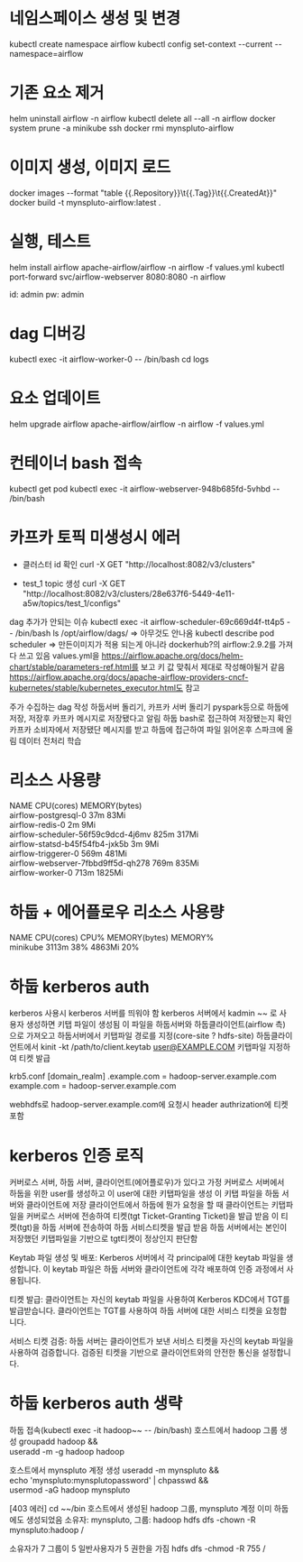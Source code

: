 # 네임스페이스 생성 및 변경

kubectl create namespace airflow
kubectl config set-context --current --namespace=airflow

# 기존 요소 제거

helm uninstall airflow -n airflow
kubectl delete all --all -n airflow
docker system prune -a
minikube ssh
docker rmi mynspluto-airflow

# 이미지 생성, 이미지 로드

docker images --format "table {{.Repository}}\t{{.Tag}}\t{{.CreatedAt}}"
docker build -t mynspluto-airflow:latest .

# 실행, 테스트

helm install airflow apache-airflow/airflow -n airflow -f values.yml
kubectl port-forward svc/airflow-webserver 8080:8080 -n airflow

id: admin
pw: admin

# dag 디버깅

kubectl exec -it airflow-worker-0 -- /bin/bash
cd logs

# 요소 업데이트

helm upgrade airflow apache-airflow/airflow -n airflow -f values.yml

# 컨테이너 bash 접속

kubectl get pod
kubectl exec -it airflow-webserver-948b685fd-5vhbd -- /bin/bash

# 카프카 토픽 미생성시 에러

- 클러스터 id 확인
  curl -X GET "http://localhost:8082/v3/clusters"

- test_1 topic 생성
  curl -X GET "http://localhost:8082/v3/clusters/28e637f6-5449-4e11-a5w/topics/test_1/configs"

dag 추가가 안되는 이슈
kubectl exec -it airflow-scheduler-69c669d4f-tt4p5 -- /bin/bash
ls /opt/airflow/dags/
=> 아무것도 안나옴
kubectl describe pod scheduler
=> 만든이미지가 적용 되는게 아니라 dockerhub?의 airflow:2.9.2를 가져다 쓰고 있음
values.yml을 https://airflow.apache.org/docs/helm-chart/stable/parameters-ref.html를 보고 키 값 맞춰서 제대로 작성해야될거 같음
https://airflow.apache.org/docs/apache-airflow-providers-cncf-kubernetes/stable/kubernetes_executor.html도 참고

주가 수집하는 dag 작성
하둡서버 돌리기, 카프카 서버 돌리기
pyspark등으로 하둡에저장, 저장후 카프카 메시지로 저장됐다고 알림
하둡 bash로 접근하여 저장됐는지 확인
카프카 소비자에서 저장됐단 메시지를 받고 하둡에 접근하여 파일 읽어온후 스파크에 올림
데이터 전처리
학습

# 리소스 사용량

NAME CPU(cores) MEMORY(bytes)  
airflow-postgresql-0 37m 83Mi  
airflow-redis-0 2m 9Mi  
airflow-scheduler-56f59c9dcd-4j6mv 825m 317Mi  
airflow-statsd-b45f54fb4-jxk5b 3m 9Mi  
airflow-triggerer-0 569m 481Mi  
airflow-webserver-7fbbd9ff5d-qh278 769m 835Mi  
airflow-worker-0 713m 1825Mi

# 하둡 + 에어플로우 리소스 사용량

NAME CPU(cores) CPU% MEMORY(bytes) MEMORY%  
minikube 3113m 38% 4863Mi 20%

# 하둡 kerberos auth

kerberos 사용시
kerberos 서버를 띄워야 함
kerberos 서버에서 kadmin ~~ 로 사용자 생성하면 키탭 파일이 생성됨
이 파일을 하둡서버와 하둡클라이언트(airflow 측) 으로 가져오고
하둡서버에서 키탭파일 경로를 지정(core-site ? hdfs-site)
하둡클라이언트에서 kinit -kt /path/to/client.keytab user@EXAMPLE.COM 키탭파일 지정하여 티켓 발급

krb5.conf
[domain_realm]
.example.com = hadoop-server.example.com
example.com = hadoop-server.example.com

webhdfs로 hadoop-server.example.com에 요청시 header authrization에 티켓포함

# kerberos 인증 로직

커버로스 서버, 하둡 서버, 클라이언트(에어플로우)가 있다고 가정
커버로스 서버에서 하둡을 위한 user를 생성하고 이 user에 대한 키탭파일을 생성
이 키탭 파일을 하둡 서버와 클라이언트에 저장
클라이언트에서 하둡에 뭔가 요청을 할 때
클라이언트는 키탭파일을 커버로스 서버에 전송하여 티켓(tgt Ticket-Granting Ticket)을 발급 받음
이 티켓(tgt)을 하둡 서버에 전송하여 하둡 서비스티켓을 발급 받음
하둡 서버에서는 본인이 저장했던 키탭파일을 기반으로 tgt티켓이 정상인지 판단함

Keytab 파일 생성 및 배포:
Kerberos 서버에서 각 principal에 대한 keytab 파일을 생성합니다.
이 keytab 파일은 하둡 서버와 클라이언트에 각각 배포하여 인증 과정에서 사용됩니다.

티켓 발급:
클라이언트는 자신의 keytab 파일을 사용하여 Kerberos KDC에서 TGT를 발급받습니다.
클라이언트는 TGT를 사용하여 하둡 서버에 대한 서비스 티켓을 요청합니다.

서비스 티켓 검증:
하둡 서버는 클라이언트가 보낸 서비스 티켓을 자신의 keytab 파일을 사용하여 검증합니다.
검증된 티켓을 기반으로 클라이언트와의 안전한 통신을 설정합니다.

# 하둡 kerberos auth 생략

하둡 접속(kubectl exec -it hadoop~~ -- /bin/bash)
호스트에서 hadoop 그룹 생성
groupadd hadoop && \
 useradd -m -g hadoop hadoop

호스트에서 mynspluto 계정 생성
useradd -m mynspluto && \
 echo 'mynspluto:mynsplutopassword' | chpasswd && \
 usermod -aG hadoop mynspluto

[403 에러]
cd ~~/bin
호스트에서 생성된 hadoop 그룹, mynspluto 계정 이미 하둡에도 생성되었음
소유자: mynspluto, 그룹: hadoop
hdfs dfs -chown -R mynspluto:hadoop /

소유자가 7 그룹이 5 일반사용자가 5 권한을 가짐
hdfs dfs -chmod -R 755 /
